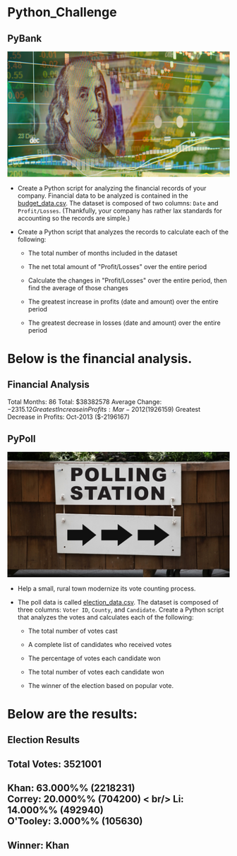 # Python_Challenge
## PyBank

![Revenue](images/revenue-per-lead.png)

* Create a Python script for analyzing the financial records of your company. Financial data to be analyzed is contained in the [budget_data.csv](PyBank/Resources/budget_data.csv). The dataset is composed of two columns: `Date` and `Profit/Losses`. (Thankfully, your company has rather lax standards for accounting so the records are simple.)

* Create a Python script that analyzes the records to calculate each of the following:

  * The total number of months included in the dataset

  * The net total amount of "Profit/Losses" over the entire period

  * Calculate the changes in "Profit/Losses" over the entire period, then find the average of those changes

  * The greatest increase in profits (date and amount) over the entire period

  * The greatest decrease in losses (date and amount) over the entire period

# Below is the financial analysis.

Financial Analysis 
-------------------- 
Total Months: 86
Total: $38382578
Average Change: $-2315.12
Greatest Increase in Profits: Mar-2012  ($1926159)
Greatest Decrease in Profits: Oct-2013  ($-2196167)


## PyPoll

![Vote Counting](images/Vote_counting.png)

* Help a small, rural town modernize its vote counting process.

* The poll data is called [election_data.csv](PyPoll/Resources/election_data.csv). The dataset is composed of three columns: `Voter ID`, `County`, and `Candidate`. Create a Python script that analyzes the votes and calculates each of the following:

  * The total number of votes cast

  * A complete list of candidates who received votes

  * The percentage of votes each candidate won

  * The total number of votes each candidate won

  * The winner of the election based on popular vote.

# Below are the results:

Election Results
---------------------------- 
Total Votes: 3521001
---------------------------- 
Khan:  63.000%%  (2218231) <br />
Correy:  20.000%%  (704200) < br/>
Li:  14.000%%  (492940) <br />
O'Tooley:  3.000%%  (105630) <br />
---------------------------- 
Winner:  Khan
---------------------------- 

